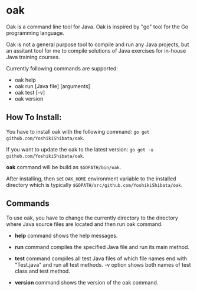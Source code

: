 # oak
Oak is a command line tool for Java. Oak is inspired by "go" tool for the Go programming language.

Oak is not a general purpose tool to compile and run any Java projects, but an assitant tool for me to compile solutions of Java exercises for in-house Java training courses.

Currently following commands are supported:

* oak help 
* oak run [Java file] [arguments]
* oak test [-v]
* oak version

##  **How To Install:**

You have to install oak with the following command:
`go get github.com/YoshikiShibata/oak`. 

If you want to update the oak to the latest version:
`go get -u github.com/YoshikiShibata/oak`.

**oak** command will be build as `$GOPATH/bin/oak`.

After installing, then set `OAK_HOME` environment variable to the installed directory which is typically `$GOPATH/src/github.com/YoshikiShibata/oak`.

## **Commands**

To use oak, you have to change the currently directory to the directory where Java source files are located and then run oak command.

* **help** command shows the help messages.

* **run** command compiles the specified Java file and run its main method. 

* **test** command compiles all test Java files of which file names end with "Test.java" and run all test methods.
-v option shows both names of test class and test method. 

* **version** command shows the version of the oak command.
